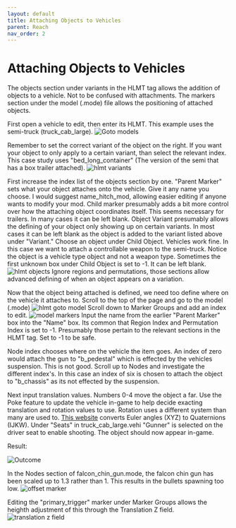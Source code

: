 ```yaml
---
layout: default
title: Attaching Objects to Vehicles
parent: Reach
nav_order: 2
---
```

# Attaching Objects to Vehicles
The objects section under variants in the HLMT tag allows the addition of objects to a vehicle. Not to be confused with attachments. The markers section under the model (.mode) file allows the positioning of attached objects.

First open a vehicle to edit, then enter its HLMT. This example uses the semi-truck (truck_cab_large).
![Goto models](https://user-images.githubusercontent.com/7255464/71775002-58a26a80-2f36-11ea-894e-031c024868a0.png)

Remember to set the correct variant of the object on the right. If you want your object to only apply to a certain variant, than select the relevant index. This case study uses "bed_long_container" (The version of the semi that has a box trailer attached).
![hlmt variants](https://user-images.githubusercontent.com/7255464/71775058-60aeda00-2f37-11ea-8b32-cf4a4d7f5836.png)

First increase the index list of the objects section by one.
"Parent Marker" sets what your object attaches onto the vehicle. Give it any name you choose. I would suggest name_hitch_mod, allowing easier editing if anyone wants to modify your mod.
Child marker presumably adds a bit more control over how the attaching object coordinates itself. This seems necessary for trailers. In many cases it can be left blank.
Object Variant presumably allows the defining of your object only showing up on certain variants. In most cases it can be left blank as the object is added to the variant listed above under "Variant."
Choose an object under Child Object. Vehicles work fine. In this case we want to attach a controllable weapon to the semi-truck. Notice the object is a vehicle type object and not a weapon type.
Sometimes the first unknown box under Child Object is set to -1. It can be left blank.
![hlmt objects](https://user-images.githubusercontent.com/7255464/72211668-8b93b380-348c-11ea-9536-2cf28b38ca39.png)
Ignore regions and permutations, those sections allow advanced defining of when an object appears on a variation.

Now that the object being attached is defined, we need too define where on the vehicle it attaches to. Scroll to the top of the page and go to the model (.mode)
![hlmt goto model](https://user-images.githubusercontent.com/7255464/72211663-6ef77b80-348c-11ea-9b80-008972e2684f.png)
Scroll down to Marker Groups and add an index to edit.
![model markers](https://user-images.githubusercontent.com/7255464/71775261-ebdd9f00-2f3a-11ea-935e-f3c4b7991536.png)
Input the name from the earlier "Parent Marker" box into the "Name" box.
Its common that Region Index and Permutation Index is set to -1. Presumably those pertain to the relevant sections in the HLMT tag. Set to -1 to be safe.

Node index chooses where on the vehicle the item goes. An index of zero would attach the gun to "b_pedestal" which is effected by the vehicles suspension. This is not good. Scroll up to Nodes and investigate the different index's. In this case an index of six is chosen to attach the object to "b_chassis" as its not effected by the suspension.

Next input translation values. Numbers 0-4 move the object a far. Use the Poke feature to update the vehicle in-game to help decide exacting translation and rotation values to use. Rotation uses a different system than many are used to. [This website](https://www.andre-gaschler.com/rotationconverter/) converts Euler angles (XYZ) to Quaternions (IJKW).
Under "Seats" in truck_cab_large.vehi "Gunner" is selected on the driver seat to enable shooting. The object should now appear in-game.

Result:

![Outcome](https://user-images.githubusercontent.com/7255464/71775281-8fc74a80-2f3b-11ea-85f5-1d7d4390cc78.png)

In the Nodes section of falcon_chin_gun.mode, the falcon chin gun has been scaled up to 1.3 rather than 1.
This results in the bullets spawning too low.
![offset marker](https://user-images.githubusercontent.com/7255464/71775347-8db1bb80-2f3c-11ea-9c44-fac71ef5db2c.png)

Editing the "primary_trigger" marker under Marker Groups allows the heighth adjustment of this through the Translation Z field.
![translation z field](https://user-images.githubusercontent.com/7255464/71775362-044eb900-2f3d-11ea-924c-9a73c9238c9f.png)
